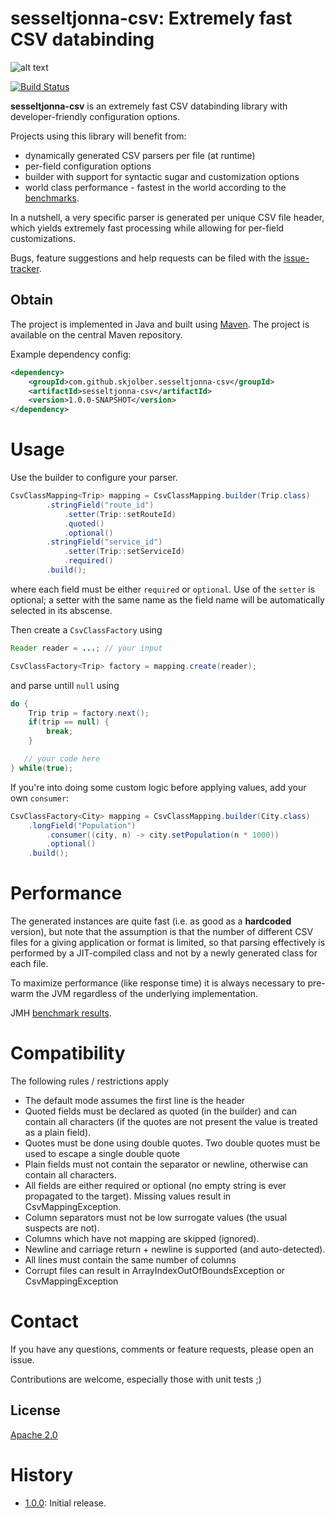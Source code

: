 # sesseltjonna-csv: Extremely fast CSV databinding
![alt text][hytta.jpg]

[![Build Status](https://travis-ci.org/skjolber/sesseltjonna-csv.svg)](https://travis-ci.org/skjolber/sesseltjonna-csv)

**sesseltjonna-csv** is an extremely fast CSV databinding library with developer-friendly configuration options.

Projects using this library will benefit from:

 * dynamically generated CSV parsers per file (at runtime)
 * per-field configuration options
 * builder with support for syntactic sugar and customization options
 * world class performance - fastest in the world according to the [benchmarks]. 

In a nutshell, a very specific parser is generated per unique CSV file header, which yields extremely fast processing while allowing for per-field customizations. 

Bugs, feature suggestions and help requests can be filed with the [issue-tracker].

## Obtain
The project is implemented in Java and built using [Maven]. The project is available on the central Maven repository.

Example dependency config:

```xml
<dependency>
    <groupId>com.github.skjolber.sesseltjonna-csv</groupId>
    <artifactId>sesseltjonna-csv</artifactId>
    <version>1.0.0-SNAPSHOT</version>
</dependency>
```

# Usage
Use the builder to configure your parser.

```java
CsvClassMapping<Trip> mapping = CsvClassMapping.builder(Trip.class)
		.stringField("route_id")
			.setter(Trip::setRouteId)
			.quoted()
			.optional()
		.stringField("service_id")
			.setter(Trip::setServiceId)
			.required()
		.build();
```

where each field must be either `required` or `optional`. Use of the `setter` is optional; a setter with the same name as the field name will be automatically selected in its abscense. 

Then create a `CsvClassFactory` using


```java
Reader reader = ...; // your input

CsvClassFactory<Trip> factory = mapping.create(reader);
```

and parse untill `null` using

```java
do {
	Trip trip = factory.next();
	if(trip == null) {
		break;
	}

   // your code here	
} while(true);
```

If you're into doing some custom logic before applying values, add your own `consumer`:

```java
CsvClassFactory<City> mapping = CsvClassMapping.builder(City.class)
	.longField("Population")
		.consumer((city, n) -> city.setPopulation(n * 1000))
		.optional()
	.build();
```

# Performance
The generated instances are quite fast (i.e. as good as a __hardcoded__ version), but note that the assumption is that the number of different CSV files for a giving application or format is limited, so that parsing effectively is performed by a JIT-compiled class and not by a newly generated class for each file.

To maximize performance (like response time) it is always necessary to pre-warm the JVM regardless of the underlying implementation.

JMH [benchmark results](https://github.com/skjolber/csv-benchmark#results). 

# Compatibility
The following rules / restrictions apply

 * The default mode assumes the first line is the header
 * Quoted fields must be declared as quoted (in the builder) and can contain all characters (if the quotes are not present the value is treated as a plain field).
 * Quotes must be done using double quotes. Two double quotes must be used to escape a single double quote
 * Plain fields must not contain the separator or newline, otherwise can contain all characters. 
 * All fields are either required or optional (no empty string is ever propagated to the target). Missing values result in CsvMappingException.
 * Column separators must not be low surrogate values (the usual suspects are not).
 * Columns which have not mapping are skipped (ignored).
 * Newline and carriage return + newline is supported (and auto-detected).
 * All lines must contain the same number of columns
 * Corrupt files can result in ArrayIndexOutOfBoundsException or CsvMappingException

# Contact
If you have any questions, comments or feature requests, please open an issue.

Contributions are welcome, especially those with unit tests ;)

## License
[Apache 2.0]

# History
 - [1.0.0]: Initial release.

[Apache 2.0]: 			http://www.apache.org/licenses/LICENSE-2.0.html
[issue-tracker]:		https://github.com/skjolber/sesseltjonna-csv/issues
[Maven]:				http://maven.apache.org/
[LinkedIn]:				http://lnkd.in/r7PWDz
[Github page]:			https://skjolber.github.io
[1.0.0]:		    	https://github.com/skjolber/sesseltjonna-csv/releases
[benchmarks]:			https://github.com/skjolber/csv-benchmark
[hytta.jpg]:			http://skjolber.github.io/img/hytta.jpg

